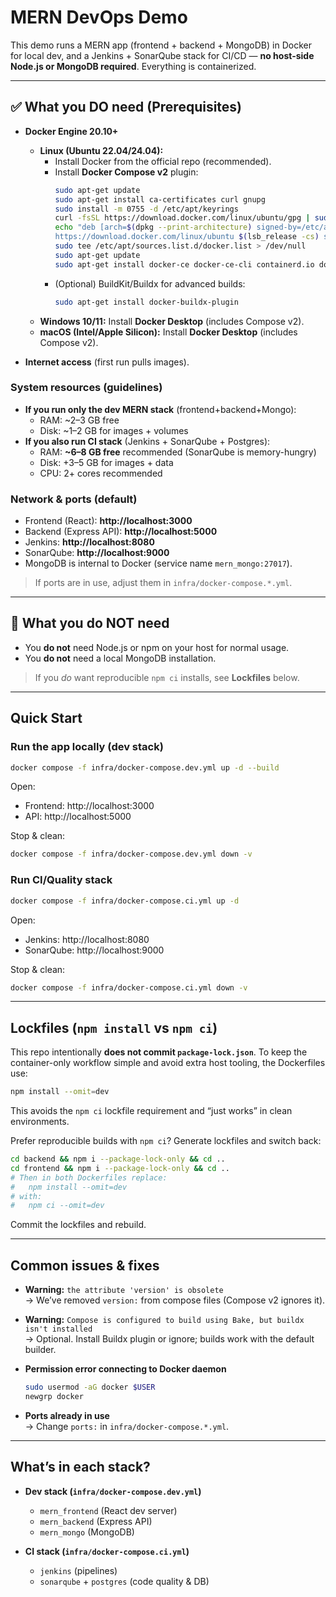# MERN DevOps Demo

This demo runs a MERN app (frontend + backend + MongoDB) in Docker for local dev, and a Jenkins + SonarQube stack for CI/CD — **no host-side Node.js or MongoDB required**. Everything is containerized.

---

## ✅ What you DO need (Prerequisites)

- **Docker Engine 20.10+**
  - **Linux (Ubuntu 22.04/24.04):**
    - Install Docker from the official repo (recommended).
    - Install **Docker Compose v2** plugin:
      ```bash
      sudo apt-get update
      sudo apt-get install ca-certificates curl gnupg
      sudo install -m 0755 -d /etc/apt/keyrings
      curl -fsSL https://download.docker.com/linux/ubuntu/gpg | sudo gpg --dearmor -o /etc/apt/keyrings/docker.gpg
      echo "deb [arch=$(dpkg --print-architecture) signed-by=/etc/apt/keyrings/docker.gpg] \
      https://download.docker.com/linux/ubuntu $(lsb_release -cs) stable" | \
      sudo tee /etc/apt/sources.list.d/docker.list > /dev/null
      sudo apt-get update
      sudo apt-get install docker-ce docker-ce-cli containerd.io docker-compose-plugin
      ```
    - (Optional) BuildKit/Buildx for advanced builds:
      ```bash
      sudo apt-get install docker-buildx-plugin
      ```
  - **Windows 10/11:** Install **Docker Desktop** (includes Compose v2).
  - **macOS (Intel/Apple Silicon):** Install **Docker Desktop** (includes Compose v2).

- **Internet access** (first run pulls images).

### System resources (guidelines)
- **If you run only the dev MERN stack** (frontend+backend+Mongo):
  - RAM: ~2–3 GB free
  - Disk: ~1–2 GB for images + volumes
- **If you also run CI stack** (Jenkins + SonarQube + Postgres):
  - RAM: **~6–8 GB free** recommended (SonarQube is memory-hungry)
  - Disk: +3–5 GB for images + data
  - CPU: 2+ cores recommended

### Network & ports (default)
- Frontend (React): **http://localhost:3000**
- Backend (Express API): **http://localhost:5000**
- Jenkins: **http://localhost:8080**
- SonarQube: **http://localhost:9000**
- MongoDB is internal to Docker (service name `mern_mongo:27017`).

> If ports are in use, adjust them in `infra/docker-compose.*.yml`.

---

## 🚫 What you do NOT need
- You **do not** need Node.js or npm on your host for normal usage.
- You **do not** need a local MongoDB installation.

> If you *do* want reproducible `npm ci` installs, see **Lockfiles** below.

---

## Quick Start

### Run the app locally (dev stack)
```bash
docker compose -f infra/docker-compose.dev.yml up -d --build
```
Open:
- Frontend: http://localhost:3000
- API: http://localhost:5000

Stop & clean:
```bash
docker compose -f infra/docker-compose.dev.yml down -v
```

### Run CI/Quality stack
```bash
docker compose -f infra/docker-compose.ci.yml up -d
```
Open:
- Jenkins: http://localhost:8080
- SonarQube: http://localhost:9000

Stop & clean:
```bash
docker compose -f infra/docker-compose.ci.yml down -v
```

---

## Lockfiles (`npm install` vs `npm ci`)

This repo intentionally **does not commit `package-lock.json`**. To keep the container-only workflow simple and avoid extra host tooling, the Dockerfiles use:
```bash
npm install --omit=dev
```
This avoids the `npm ci` lockfile requirement and “just works” in clean environments.

Prefer reproducible builds with `npm ci`? Generate lockfiles and switch back:
```bash
cd backend && npm i --package-lock-only && cd ..
cd frontend && npm i --package-lock-only && cd ..
# Then in both Dockerfiles replace:
#   npm install --omit=dev
# with:
#   npm ci --omit=dev
```
Commit the lockfiles and rebuild.

---

## Common issues & fixes

- **Warning:** `the attribute 'version' is obsolete`  
  → We’ve removed `version:` from compose files (Compose v2 ignores it).

- **Warning:** `Compose is configured to build using Bake, but buildx isn't installed`  
  → Optional. Install Buildx plugin or ignore; builds work with the default builder.

- **Permission error connecting to Docker daemon**  
  ```bash
  sudo usermod -aG docker $USER
  newgrp docker
  ```

- **Ports already in use**  
  → Change `ports:` in `infra/docker-compose.*.yml`.

---

## What’s in each stack?

- **Dev stack (`infra/docker-compose.dev.yml`)**  
  - `mern_frontend` (React dev server)  
  - `mern_backend` (Express API)  
  - `mern_mongo` (MongoDB)

- **CI stack (`infra/docker-compose.ci.yml`)**  
  - `jenkins` (pipelines)  
  - `sonarqube` + `postgres` (code quality & DB)